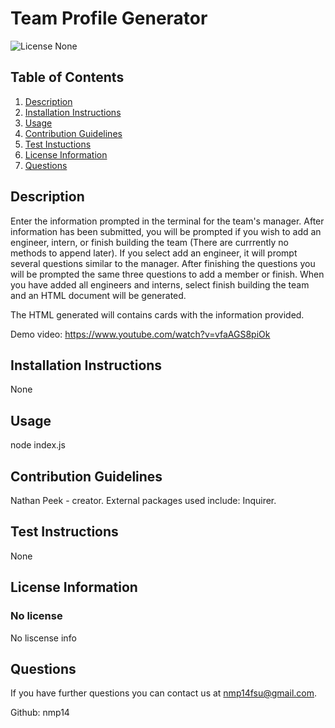 # Team Profile Generator

![License None](https://img.shields.io/badge/Liscense-None-yellowgreen)

## Table of Contents
1. [Description](#description)
2. [Installation Instructions](#installation-instructions)
3. [Usage](#usage)
4. [Contribution Guidelines](#contribution-guidelines)
5. [Test Instuctions](#test-instructions)
6. [License Information](#license-information)
7. [Questions](#questions)

## Description
Enter the information prompted in the terminal for the team's manager. After information has been submitted, you will be prompted if you wish to add an engineer, intern, or finish building the team (There are currrently no methods to append later). If you select add an engineer, it will prompt several questions similar to the manager. After finishing the questions you will be prompted the same three questions to add a member or finish. When you have added all engineers and interns, select finish building the team and an HTML document will be generated.  

The HTML generated will contains cards with the information provided.

Demo video: https://www.youtube.com/watch?v=vfaAGS8piOk

## Installation Instructions
None

## Usage
node index.js

## Contribution Guidelines
Nathan Peek - creator. External packages used include: Inquirer. 

## Test Instructions
None

## License Information
### No license

No liscense info

## Questions
If you have further questions you can contact us at nmp14fsu@gmail.com.

Github: nmp14
